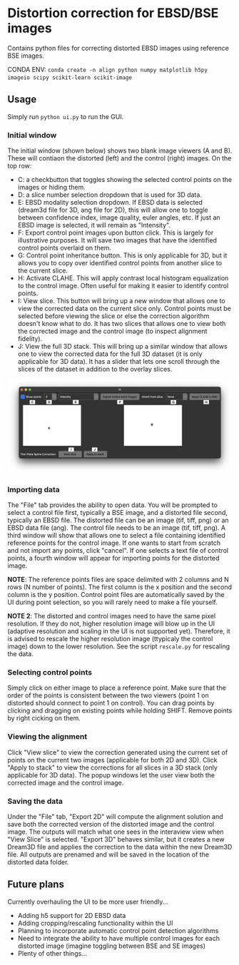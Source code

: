 # Distortion correction for EBSD/BSE images

Contains python files for correcting distorted EBSD images using reference BSE images.

CONDA ENV: `conda create -n align python numpy matplotlib h5py imageio scipy scikit-learn scikit-image`


## Usage

Simply run `python ui.py` to run the GUI.

### Initial window

The initial window (shown below) shows two blank image viewers (A and B). These will contiaon the distorted (left) and the control (right) images. On the top row:
- C: a checkbutton that toggles showing the selected control points on the images or hiding them.
- D: a slice number selection dropdown that is used for 3D data.
- E: EBSD modality selection dropdown. If EBSD data is selected (dream3d file for 3D, ang file for 2D), this will allow one to toggle between confidence index, image quality, euler angles, etc. If just an EBSD image is selected, it will remain as "Intensity".
- F: Export control point images upon button click. This is largely for illustrative purposes. It will save two images that have the identified control points overlaid on them.
- G: Control point inheritance button. This is only applicable for 3D, but it allows you to copy over identified control points from another slice to the current slice.
- H: Activate CLAHE. This will apply contrast local histogram equalization to the control image. Often useful for making it easier to identify control points.
- I: View slice. This button will bring up a new window that allows one to view the corrected data on the current slice only. Control points must be selected before viewing the slice or else the correction algorithm doesn't know what to do. It has two slices that allows one to view both the corrected image and the control image (to inspect alignment fidelity).
- J: View the full 3D stack. This will bring up a similar window that allows one to view the corrected data for the full 3D dataset (it is only applicable for 3D data). It has a slider that lets one scroll through the slices of the dataset in addition to the overlay slices.

![image](./theme/UI-Annotated.png "GUI")

### Importing data

The "File" tab provides the ability to open data. You will be prompted to select a control file first, typically a BSE image, and a distorted file second, typically an EBSD file. The distorted file can be an image (tif, tiff, png) or an EBSD data file (ang). The control file needs to be an image (tif, tiff, png). A third window will show that allows one to select a file containing identified reference points for the control image. If one wants to start from scratch and not import any points, click "cancel". If one selects a text file of control points, a fourth window will appear for importing points for the distorted image.

**NOTE**: The reference points files are space delimited with 2 columns and N rows (N number of points). The first column is the x position and the second column is the y position. Control point files are automatically saved by the UI during point selection, so you will rarely need to make a file yourself.

**NOTE 2**: The distorted and control images need to have the same pixel resolution. If they do not, higher resolution image will blow up in the UI (adaptive resolution and scaling in the UI is not supported yet). Therefore, it is advised to rescale the higher resolution image (ttypicaly the control image) down to the lower resolution. See the script `rescale.py` for rescaling the data.

### Selecting control points

Simply click on either image to place a reference point. Make sure that the order of the points is consistent between the two viewers (point 1 on distorted should connect to point 1 on control). You can drag points by clicking and dragging on existing points while holding SHIFT. Remove points by right cicking on them.

### Viewing the alignment

Click "View slice" to view the correction generated using the current set of points on the current two images (applicable for both 2D and 3D). Click "Apply to stack" to view the corrections for all slices in a 3D stack (only applicable for 3D data). The popup windows let the user view both the corrected image and the control image.

### Saving the data

Under the "File" tab, "Export 2D" will compute the alignment solution and save both the corrected version of the distorted image and the control image. The outputs will match what one sees in the interaview view when "View Slice" is selected. "Export 3D" behaves similar, but it creates a new Dream3D file and applies the correction to the data within the new Dream3D file. All outputs are prenamed and will be saved in the location of the distorted data folder.


## Future plans

Currently overhauling the UI to be more user friendly...

- Adding h5 support for 2D EBSD data
- Adding cropping/rescaling functionality within the UI
- Planning to incorporate automatic control point detection algorithms
- Need to integrate the ability to have multiple control images for each distorted image (imagine toggling between BSE and SE images)
- Plenty of other things...
